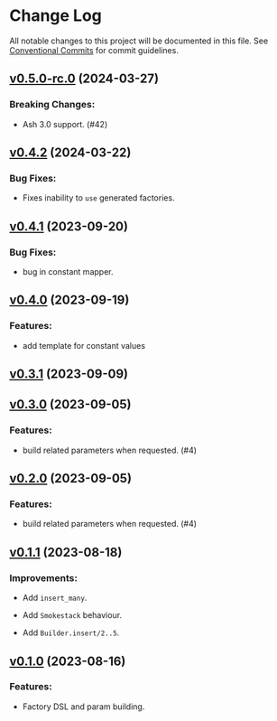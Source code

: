 # Change Log

All notable changes to this project will be documented in this file.
See [Conventional Commits](Https://conventionalcommits.org) for commit guidelines.

<!-- changelog -->

## [v0.5.0-rc.0](https://harton.dev/james/smokestack/compare/v0.4.2...v0.5.0-rc.0) (2024-03-27)
### Breaking Changes:

* Ash 3.0 support. (#42)



## [v0.4.2](https://harton.dev/james/smokestack/compare/v0.4.1...v0.4.2) (2024-03-22)




### Bug Fixes:

* Fixes inability to `use` generated factories.

## [v0.4.1](https://harton.dev/james/smokestack/compare/v0.4.0...v0.4.1) (2023-09-20)




### Bug Fixes:

* bug in constant mapper.

## [v0.4.0](https://harton.dev/james/smokestack/compare/v0.3.1...v0.4.0) (2023-09-19)




### Features:

* add template for constant values

## [v0.3.1](https://harton.dev/james/smokestack/compare/v0.3.0...v0.3.1) (2023-09-09)




## [v0.3.0](https://harton.dev/james/smokestack/compare/v0.2.0...v0.3.0) (2023-09-05)




### Features:

* build related parameters when requested. (#4)

## [v0.2.0](https://harton.dev/james/smokestack/compare/v0.1.1...v0.2.0) (2023-09-05)




### Features:

* build related parameters when requested. (#4)

## [v0.1.1](https://harton.dev/james/smokestack/compare/v0.1.0...v0.1.1) (2023-08-18)




### Improvements:

* Add `insert_many`.

* Add `Smokestack` behaviour.

* Add `Builder.insert/2..5`.

## [v0.1.0](https://harton.dev/james/smokestack/compare/v0.1.0...v0.1.0) (2023-08-16)




### Features:

* Factory DSL and param building.
